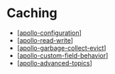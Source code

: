 # Caching

- [[apollo-configuration]]
- [[apollo-read-write]]
- [[apollo-garbage-collect-evict]]
- [[apollo-custom-field-behavior]]
- [[apollo-advanced-topics]]

[//begin]: # "Autogenerated link references for markdown compatibility"
[apollo-configuration]: apollo-configuration "Configuration"
[apollo-read-write]: apollo-read-write "React Write"
[apollo-garbage-collect-evict]: apollo-garbage-collect-evict "Garbage Collect Evict"
[apollo-custom-field-behavior]: apollo-custom-field-behavior "Custom Field Bahavior"
[apollo-advanced-topics]: apollo-advanced-topics "Advanced Topics"
[//end]: # "Autogenerated link references"